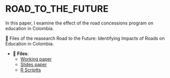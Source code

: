# ROAD_TO_THE_FUTURE
In this paper, I examine   the effect of the road concessions program on education  in Colombia.
 
:paperclip: Files of the reasearch  Road to the Future: Identifying Impacts of Roads on Education in Colombia.
 
- :file_folder: __Files__:
     + [Working paper](ROAD_TO_THEFUTURE_IDENTIFYINGIMPACTS_OFROADS_ONEDUCATION_INCOLOMBIA.pdf)
     + [Slides paper](02_ROAD_TO_THEFUTURE_IDENTIFYINGIMPACTS_OFROADS_ONEDUCATION_INCOLOMBIA.pdf)
     + [R Scriptts](Scripts)
